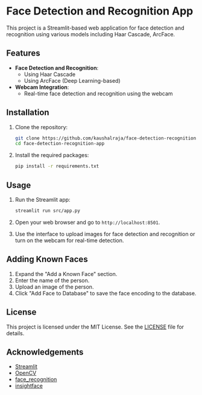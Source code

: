 # Face Detection and Recognition App

This project is a Streamlit-based web application for face detection and recognition using various models including Haar Cascade, ArcFace.

## Features

- **Face Detection and Recognition**:
  - Using Haar Cascade
  - Using ArcFace (Deep Learning-based)
- **Webcam Integration**:
  - Real-time face detection and recognition using the webcam

## Installation

1. Clone the repository:
    ```sh
    git clone https://github.com/kaushalraja/face-detection-recognition-app.git
    cd face-detection-recognition-app
    ```

2. Install the required packages:
    ```sh
    pip install -r requirements.txt
    ```

## Usage

1. Run the Streamlit app:
    ```sh
    streamlit run src/app.py
    ```

2. Open your web browser and go to `http://localhost:8501`.

3. Use the interface to upload images for face detection and recognition or turn on the webcam for real-time detection.

## Adding Known Faces

1. Expand the "Add a Known Face" section.
2. Enter the name of the person.
3. Upload an image of the person.
4. Click "Add Face to Database" to save the face encoding to the database.

## License

This project is licensed under the MIT License. See the [LICENSE](LICENSE) file for details.

## Acknowledgements

- [Streamlit](https://streamlit.io/)
- [OpenCV](https://opencv.org/)
- [face_recognition](https://github.com/ageitgey/face_recognition)
- [insightface](https://github.com/deepinsight/insightface)
